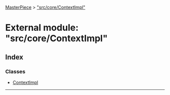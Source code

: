 [MasterPiece](../README.md) > ["src/core/ContextImpl"](../modules/_src_core_contextimpl_.md)



# External module: "src/core/ContextImpl"

## Index

### Classes

* [ContextImpl](../classes/_src_core_contextimpl_.contextimpl.md)



---
